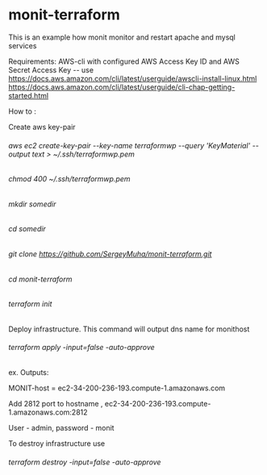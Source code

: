 # monit-terraform
This is an example how monit monitor and restart apache and mysql services

Requirements:
AWS-cli with configured AWS Access Key ID and AWS Secret Access Key -- use https://docs.aws.amazon.com/cli/latest/userguide/awscli-install-linux.html 
https://docs.aws.amazon.com/cli/latest/userguide/cli-chap-getting-started.html

How to :

Create aws key-pair

###### aws ec2 create-key-pair --key-name terraformwp --query 'KeyMaterial' --output text > ~/.ssh/terraformwp.pem

###### chmod 400 ~/.ssh/terraformwp.pem

###### mkdir somedir

###### cd somedir

###### git clone https://github.com/SergeyMuha/monit-terraform.git

###### cd monit-terraform

###### terraform init

Deploy infrastructure. This command will output dns name for monithost 

###### terraform apply -input=false -auto-approve

ex.
Outputs:

MONIT-host = ec2-34-200-236-193.compute-1.amazonaws.com

Add 2812 port to  hostname , ec2-34-200-236-193.compute-1.amazonaws.com:2812 

User - admin, password - monit

To destroy infrastructure use 

###### terraform destroy -input=false -auto-approve

